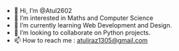 - 👋 Hi, I’m @Atul2602
- 👀 I’m interested in Maths and Computer Science
- 🌱 I’m currently learning Web Development and Design.
- 💞️ I’m looking to collaborate on Python projects.
- 📫 How to reach me : atuliraz1305@gmail.com

<!---
Atul2602/Atul2602 is a ✨ special ✨ repository because its `README.md` (this file) appears on your GitHub profile.
You can click the Preview link to take a look at your changes.
--->
